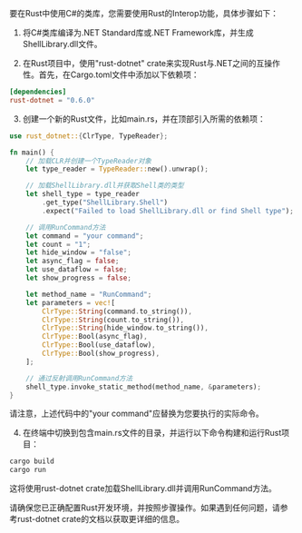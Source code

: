 要在Rust中使用C#的类库，您需要使用Rust的Interop功能，具体步骤如下：

1. 将C#类库编译为.NET Standard库或.NET Framework库，并生成ShellLibrary.dll文件。

2. 在Rust项目中，使用"rust-dotnet" crate来实现Rust与.NET之间的互操作性。首先，在Cargo.toml文件中添加以下依赖项：

```toml
[dependencies]
rust-dotnet = "0.6.0"
```

3. 创建一个新的Rust文件，比如main.rs，并在顶部引入所需的依赖项：

```rust
use rust_dotnet::{ClrType, TypeReader};

fn main() {
    // 加载CLR并创建一个TypeReader对象
    let type_reader = TypeReader::new().unwrap();

    // 加载ShellLibrary.dll并获取Shell类的类型
    let shell_type = type_reader
        .get_type("ShellLibrary.Shell")
        .expect("Failed to load ShellLibrary.dll or find Shell type");

    // 调用RunCommand方法
    let command = "your command";
    let count = "1";
    let hide_window = "false";
    let async_flag = false;
    let use_dataflow = false;
    let show_progress = false;

    let method_name = "RunCommand";
    let parameters = vec![
        ClrType::String(command.to_string()),
        ClrType::String(count.to_string()),
        ClrType::String(hide_window.to_string()),
        ClrType::Bool(async_flag),
        ClrType::Bool(use_dataflow),
        ClrType::Bool(show_progress),
    ];

    // 通过反射调用RunCommand方法
    shell_type.invoke_static_method(method_name, &parameters);
}
```

请注意，上述代码中的"your command"应替换为您要执行的实际命令。

4. 在终端中切换到包含main.rs文件的目录，并运行以下命令构建和运行Rust项目：

```bash
cargo build
cargo run
```

这将使用rust-dotnet crate加载ShellLibrary.dll并调用RunCommand方法。

请确保您已正确配置Rust开发环境，并按照步骤操作。如果遇到任何问题，请参考rust-dotnet crate的文档以获取更详细的信息。